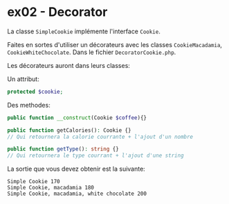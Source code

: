 # ex02 - Decorator

La classe `SimpleCookie` implémente l'interface `Cookie`.

Faites en sortes d'utiliser un décorateurs avec les classes `CookieMacadamia`, `CookieWhiteChocolate`. Dans le fichier `DecoratorCookie.php`.

Les décorateurs auront dans leurs classes:

Un attribut:

```php
protected $cookie;
```

Des methodes:

```php
public function __construct(Cookie $coffee){}

public function getCalories(): Cookie {} 
// Qui retournera la calorie courrante + l'ajout d'un nombre

public function getType(): string {}
// Qui retournera le type courrant + l'ajout d'une string
```

La sortie que vous devez obtenir est la suivante:

```
Simple Cookie 170
Simple Cookie, macadamia 180
Simple Cookie, macadamia, white chocolate 200
```
